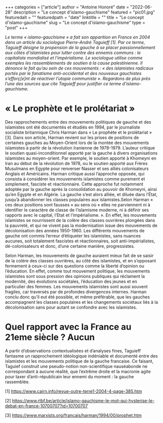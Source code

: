 +++
categories = ["article"]
author = "Antoine Honoré"
date = "2022-06-28"
description = "Le concept d'islamo-gauchisme"
featured = "pic01.jpg"
featuredalt = ""
featuredpath = "date"
linktitle = ""
title = "Le concept d'islamo-gauchisme"
slug = "Le concept d'islamo-gauchisme"
type = "post"
+++


*Le terme « islamo-gauchisme » a fait son apparition en France en 2004 dans un article du sociologue Pierre-André Taguieff [1]. Par ce terme, Taguieff désigne la propension de la gauche à se placer passionnellement aux côtés d’islamistes pour lutter contre des ennemis communs : le capitaliste mondialisé et l’impérialisme. Le sociologue utilise comme exemples les rassemblements de soutien à la cause palestinienne. Il dénonce le fait qu’au sein de ces mouvements : « des islamistes radicaux portés par le fanatisme anti-occidental et des nouveaux gauchistes s’efforç[e]nt de réactiver l’utopie communiste ». Regardons de plus près l’une des sources que cite Taguieff pour justifier ce terme d’islamo-gauchisme.*

# « Le prophète et le prolétariat »
Des rapprochements entre des mouvements politiques de gauche et des islamistes ont été documentés et étudiés en 1994, par le journaliste socialiste britannique Chris Harman dans « Le prophète et le prolétariat » [3]. Dans son article, Harman revient sur les prises de positions de certaines gauches au Moyen-Orient lors de la montée des mouvements islamistes à partir de la révolution Iranienne de 1978-1979. L’auteur critique le soutien quasi-inconditionnel apporté par la gauche à divers organisations islamistes au moyen-orient. Par exemple, le soutien apporté à Khomeyni en Iran au début de la révolution de 1978, ou le soutien apporté aux Frères Musulmans en Egypte pour renverser Nasser et ses alliés colonisateurs Anglais et Américains. Harman critique aussi l’approche opposée, qui consista à considérer les mouvements islamistes comme purement et simplement, fasciste et réactionnaire. Cette approche fut notamment adoptée par la gauche après la consolidation au pouvoir de  Khomeyni, ainsi qu’en Egypte et en Algérie. La gauche s’est alors alliée, et diluée dans l’État, jusqu’à abandonner les classes populaires aux islamistes.Selon Harman « ces deux positions sont fausses » au sens où  « elles ne parviennent ni à identifier le caractère de classe de l’islamisme moderne, ni à définir ses rapports avec le capital, l’Etat et l’impérialisme. ». En effet, les mouvements islamistes se nourrissent de la colère des classes ouvrières plongées dans la pauvreté, et qui ne vivent pas la modernisation issue des mouvements de décolonisation des années 1950-1960. Les différents mouvements de gauche ont commis l’erreur d’étiqueter les islamistes, sans nuances aucunes, soit totalement fascistes et réactionnaires, soit anti-impérialistes, dé-colonisateurs et donc, d’une certaine manière, progressistes.

Selon Harman, les mouvements de gauche auraient mieux fait de se saisir de la colère des classes ouvrières, au côté des islamistes, et en s’opposant fermement à ceux-ci sur des questions comme la liberté d’opinion ou l’éducation. En effet, comme tout mouvement politique, les mouvements islamistes sont sous pression des opinions publiques qui réclament la modernité, des évolutions sociétales, l’éducation des jeunes et en particulier des femmes. Les mouvements islamistes sont aussi souvent fragiles, car traversés par de profondes divergences internes. Harman conclu donc qu’il eut été possible, et même préférable, que les gauches accompagnent les classes populaires et les changements sociétaux liés à la décolonisation sans pour autant se confondre avec les islamistes.

# Quel rapport avec la France au 21eme siècle ? Aucun
A partir d’observations contextualisées et d’analyses fines, Taguieff fantasme un rapprochement idéologique indéniable et documenté entre des islamistes et les mouvements politique de la gauche francaise. Ce faisant, Taguief construit une pseudo-notion non-scientifique nauséabonde ne correspondant à aucune réalité, que l’extrême droite et la macronie agite pour taxer d’anti-républicain leur ennemi du moment : la gauche rassemblée.

[1] https://www.cairn.info/revue-outre-terre1-2004-4-page-385.htm

[2] https://www.rtbf.be/article/islamo-gauchisme-le-mot-qui-hysterise-le-debat-en-france-10700707?id=10700707

[3] https://www.marxists.org/francais/harman/1994/00/prophet.htm